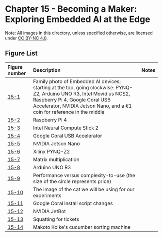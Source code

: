 # Chapter 15 - Becoming a Maker: Exploring Embedded AI at the Edge

Note: All images in this directory, unless specified otherwise, are licensed under [CC BY-NC 4.0](https://creativecommons.org/licenses/by-nc/4.0/legalcode).

## Figure List

| Figure number | Description | Notes |
|:---|:---|:---|
| [15-1](1-family-photo.jpg) | Family photo of Embedded AI devices; starting at the top, going clockwise: PYNQ-Z2, Arduino UNO R3, Intel Movidius NCS2, Raspberry Pi 4, Google Coral USB Accelerator, NVIDIA Jetson Nano, and a €1 coin for reference in the middle | |
| [15-2](2-pi4.jpg) | Raspberry Pi 4 | |
| [15-3](3-ncs2.jpg) | Intel Neural Compute Stick 2 | |
| [15-4](4-coral.jpg) | Google Coral USB Accelerator | |
| [15-5](5-jetson-nano.jpg) | NVIDIA Jetson Nano | |
| [15-6](6-pynq-z2.jpg) | Xilinx PYNQ-Z2 | |
| [15-7](7-matrix-multiplication.png) | Matrix multiplication | |
| [15-8](8-arduino-uno.jpg) | Arduino UNO R3 | |
| [15-9](9-perf-complex-graph.png) | Performance versus complexity-to-use (the size of the circle represents price) | |
| [15-10](10-cat.jpg) | The image of the cat we will be using for our experiments | |
| [15-11](11-detect-pi4.png) | Google Coral install script changes | |
| [15-12](https://www.practicaldeeplearning.ai/uploads/1/2/6/2/126206606/12-jetbot-181_orig.jpg) | NVIDIA JetBot | |
| [15-13](13-ticket-squat.png) | Squatting for tickets | |
| [15-14](https://cloud.google.com/blog/products/gcp/how-a-japanese-cucumber-farmer-is-using-deep-learning-and-tensorflow) | Makoto Koike's cucumber sorting machine | |